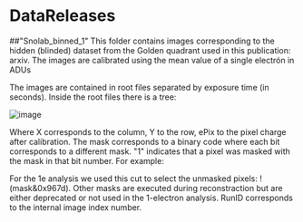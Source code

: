 # DataReleases

##"Snolab_binned_1" 
This folder contains images corresponding to the hidden (blinded) dataset from the Golden quadrant used in this publication: arxiv. The images are calibrated using the mean value of a single electrón in ADUs

The images are contained in root files separated by exposure time (in seconds).
Inside the root files there is a tree:

![image](https://github.com/sensei-skipper/DataReleases/assets/64160793/ece15582-35ff-4381-a0bb-0a93f4520bb6)

Where X corresponds to the column, Y to the row, ePix to the pixel charge after calibration. The mask corresponds to a binary code where each bit corresponds to a different mask. "1" indicates that a pixel was masked with the mask in that bit number. For example:


For the 1e analysis we used this cut to select the unmasked pixels: !(mask&0x967d). Other masks are executed during reconstraction but are either deprecated or not used in the 1-electron analysis. RunID corresponds to the internal image index number.
